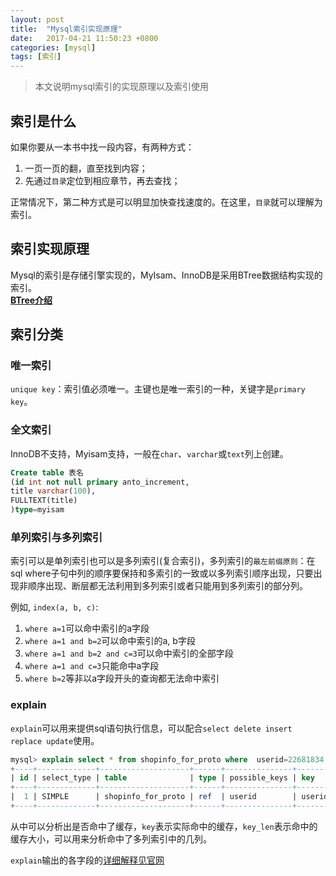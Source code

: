 ```yaml
---
layout: post
title:  "Mysql索引实现原理"
date:   2017-04-21 11:50:23 +0800
categories: [mysql]
tags: [索引]
---
```


> 本文说明mysql索引的实现原理以及索引使用

## 索引是什么
如果你要从一本书中找一段内容，有两种方式：

1. 一页一页的翻，直至找到内容；
2. 先通过`目录`定位到相应章节，再去查找；

正常情况下，第二种方式是可以明显加快查找速度的。在这里，`目录`就可以理解为索引。

## 索引实现原理
Mysql的索引是存储引擎实现的，MyIsam、InnoDB是采用BTree数据结构实现的索引。  
[**BTree介绍**](https://zh.wikipedia.org/wiki/B%E6%A0%91)

## 索引分类
### 唯一索引
`unique key`：索引值必须唯一。主键也是唯一索引的一种，关键字是`primary key`。

### 全文索引
InnoDB不支持，Myisam支持，一般在`char`、`varchar`或`text`列上创建。

```sql
Create table 表名
(id int not null primary anto_increment,
title varchar(100),
FULLTEXT(title)
)type=myisam
```

### 单列索引与多列索引
索引可以是单列索引也可以是多列索引(复合索引)，多列索引的`最左前缀原则`：在sql where子句中列的顺序要保持和多索引的一致或以多列索引顺序出现，只要出现非顺序出现、断层都无法利用到多列索引或者只能用到多列索引的部分列。

例如, `index(a, b, c)`:

1. `where a=1`可以命中索引的a字段
2. `where a=1 and b=2`可以命中索引的a, b字段
3. `where a=1 and b=2 and c=3`可以命中索引的全部字段
4. `where a=1 and c=3`只能命中a字段
5. `where b=2`等非以a字段开头的查询都无法命中索引

### explain
`explain`可以用来提供sql语句执行信息，可以配合`select delete insert replace update`使用。

```sql
mysql> explain select * from shopinfo_for_proto where  userid=22681834 and zdid=85570921;
+----+-------------+--------------------+------+---------------+--------+---------+-------+------+-------------+
| id | select_type | table              | type | possible_keys | key    | key_len | ref   | rows | Extra       |
+----+-------------+--------------------+------+---------------+--------+---------+-------+------+-------------+
|  1 | SIMPLE      | shopinfo_for_proto | ref  | userid        | userid | 8       | const |   16 | Using where |
+----+-------------+--------------------+------+---------------+--------+---------+-------+------+-------------+
```

从中可以分析出是否命中了缓存，`key`表示实际命中的缓存，`key_len`表示命中的缓存大小，可以用来分析命中了多列索引中的几列。

`explain`输出的各字段的[详细解释见官网](https://dev.mysql.com/doc/refman/5.7/en/explain-output.html)